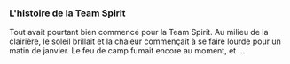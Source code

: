 ### L'histoire de la Team Spirit

Tout avait pourtant bien commencé pour la Team Spirit.
Au milieu de la clairière, le soleil brillait et la chaleur commençait à se faire lourde pour un matin de janvier.
Le feu de camp fumait encore au moment, et ...
